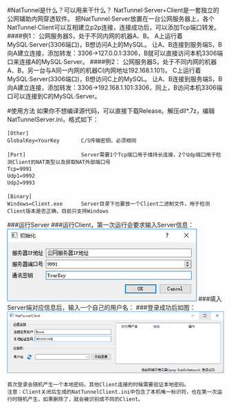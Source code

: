 #NatTunnel是什么？可以用来干什么？
    NatTunnel·Server+Client是一套独立的公网辅助内网穿透软件。
    把NatTunnel·Server放置在一台公网服务器上，各个NatTunnel·Client可以互相建立p2p连接，连接成功后，可以添加Tcp端口转发。
####例1：
    公网服务器S，处于不同内网的机器A、B。
    A上运行着MySQL·Server(3306端口)，B想访问A上的MySQL。
    让A、B连接到服务端S，B向A建立连接，添加转发：3306->127.0.0.1:3306，B就可以直接访问本机3306端口来连接A的MySQL·Server。
####例2：
    公网服务器S，处于不同内网的机器A、B，另一台与A同一内网的机器C(内网地址192.168.1.101)。
    C上运行着MySQL·Server(3306端口)，B想访问C上的MySQL。
    让A、B连接到服务端S，B向A建立连接，添加转发：3306->192.168.1.101:3306，同上，B访问本机3306端口可以连接到C的MySQL·Server。
    
#使用方法
    如果你不想编译源代码，可以直接下载Release。解压dll*.7z，编辑NatTunnelServer.ini，格式如下：

    [Other]
    GlobalKey=YourKey       C/S传输密钥，必须相同
    
    [Port]                  Server需要1个Tcp端口用于维持长连接，2个Udp端口用于检测Client的NAT类型以及获取NAT外部端口号
    Tcp=9991
    Udp1=9992
    Udp2=9993
    
    [Binary]
    Windows=Client.exe      Server目录下也要放一个Client二进制文件，用于检测Client版本是否正确，目前只支持Windows
    
###运行Server
###运行Client，第一次运行会要求输入Server信息：
![image](Images/Client-01.png)
###填入Server端对应信息后，输入一个自己的用户名：
###登录成功后如图：
![image](Images/Client-02.png)

    首次登录会随机产生一个本地密码，其他Client连接的时候需要验证本地密码。
    注意：Client关闭后生成的NatTunnelClient.ini中包含了本机唯一标识符，也在第一次运行时随机产生，如果删除了，就会被识别成不同的Client。
    
